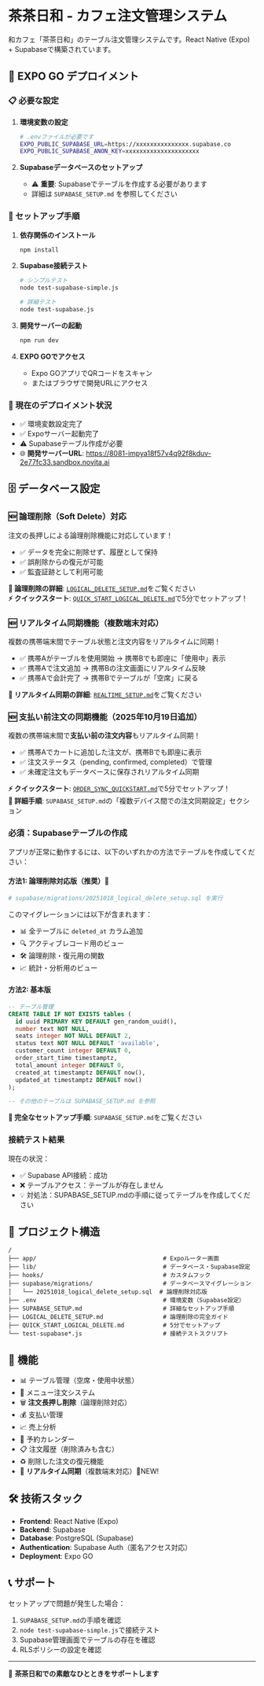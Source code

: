 # 茶茶日和 - カフェ注文管理システム

和カフェ「茶茶日和」のテーブル注文管理システムです。React Native (Expo) + Supabaseで構築されています。

## 🚀 EXPO GO デプロイメント

### 📋 必要な設定

1. **環境変数の設定**
   ```bash
   # .envファイルが必要です
   EXPO_PUBLIC_SUPABASE_URL=https://xxxxxxxxxxxxxxx.supabase.co
   EXPO_PUBLIC_SUPABASE_ANON_KEY=xxxxxxxxxxxxxxxxxxxxx
   ```

2. **Supabaseデータベースのセットアップ**
   - ⚠️ **重要**: Supabaseでテーブルを作成する必要があります
   - 詳細は `SUPABASE_SETUP.md` を参照してください

### 🔧 セットアップ手順

1. **依存関係のインストール**
   ```bash
   npm install
   ```

2. **Supabase接続テスト**
   ```bash
   # シンプルテスト
   node test-supabase-simple.js
   
   # 詳細テスト
   node test-supabase.js
   ```

3. **開発サーバーの起動**
   ```bash
   npm run dev
   ```

4. **EXPO GOでアクセス**
   - Expo GOアプリでQRコードをスキャン
   - またはブラウザで開発URLにアクセス

### 📱 現在のデプロイメント状況

- ✅ 環境変数設定完了
- ✅ Expoサーバー起動完了
- ⚠️ Supabaseテーブル作成が必要
- 🌐 **開発サーバーURL**: https://8081-impya18f57v4q92f8kduv-2e77fc33.sandbox.novita.ai

## 🗄️ データベース設定

### 🆕 論理削除（Soft Delete）対応

注文の長押しによる論理削除機能に対応しています！

- ✅ データを完全に削除せず、履歴として保持
- ✅ 誤削除からの復元が可能
- ✅ 監査証跡として利用可能

**📖 論理削除の詳細**: [`LOGICAL_DELETE_SETUP.md`](LOGICAL_DELETE_SETUP.md)をご覧ください  
**⚡ クイックスタート**: [`QUICK_START_LOGICAL_DELETE.md`](QUICK_START_LOGICAL_DELETE.md)で5分でセットアップ！

### 🆕 リアルタイム同期機能（複数端末対応）

複数の携帯端末間でテーブル状態と注文内容をリアルタイムに同期！

- ✅ 携帯Aがテーブルを使用開始 → 携帯Bでも即座に「使用中」表示
- ✅ 携帯Aで注文追加 → 携帯Bの注文画面にリアルタイム反映
- ✅ 携帯Aで会計完了 → 携帯Bでテーブルが「空席」に戻る

**📖 リアルタイム同期の詳細**: [`REALTIME_SETUP.md`](REALTIME_SETUP.md)をご覧ください

### 🆕 支払い前注文の同期機能（2025年10月19日追加）

複数の携帯端末間で**支払い前の注文内容**もリアルタイム同期！

- ✅ 携帯Aでカートに追加した注文が、携帯Bでも即座に表示
- ✅ 注文ステータス（pending, confirmed, completed）で管理
- ✅ 未確定注文もデータベースに保存されリアルタイム同期

**⚡ クイックスタート**: [`ORDER_SYNC_QUICKSTART.md`](ORDER_SYNC_QUICKSTART.md)で5分でセットアップ！  
**📖 詳細手順**: `SUPABASE_SETUP.md`の「複数デバイス間での注文同期設定」セクション

### 必須：Supabaseテーブルの作成

アプリが正常に動作するには、以下のいずれかの方法でテーブルを作成してください：

#### 方法1: 論理削除対応版（推奨）🌟

```bash
# supabase/migrations/20251018_logical_delete_setup.sql を実行
```

このマイグレーションには以下が含まれます：
- 📊 全テーブルに `deleted_at` カラム追加
- 🔍 アクティブレコード用のビュー
- 🛠️ 論理削除・復元用の関数
- 📈 統計・分析用のビュー

#### 方法2: 基本版

```sql
-- テーブル管理
CREATE TABLE IF NOT EXISTS tables (
  id uuid PRIMARY KEY DEFAULT gen_random_uuid(),
  number text NOT NULL,
  seats integer NOT NULL DEFAULT 2,
  status text NOT NULL DEFAULT 'available',
  customer_count integer DEFAULT 0,
  order_start_time timestamptz,
  total_amount integer DEFAULT 0,
  created_at timestamptz DEFAULT now(),
  updated_at timestamptz DEFAULT now()
);

-- その他のテーブルは SUPABASE_SETUP.md を参照
```

**📖 完全なセットアップ手順**: `SUPABASE_SETUP.md`をご覧ください

### 接続テスト結果

現在の状況：
- ✅ Supabase API接続：成功
- ❌ テーブルアクセス：テーブルが存在しません
- 💡 対処法：SUPABASE_SETUP.mdの手順に従ってテーブルを作成してください

## 📂 プロジェクト構造

```
/
├── app/                                    # Expoルーター画面
├── lib/                                    # データベース・Supabase設定
├── hooks/                                  # カスタムフック
├── supabase/migrations/                    # データベースマイグレーション
│   └── 20251018_logical_delete_setup.sql  # 論理削除対応版
├── .env                                    # 環境変数（Supabase設定）
├── SUPABASE_SETUP.md                       # 詳細なセットアップ手順
├── LOGICAL_DELETE_SETUP.md                 # 論理削除の完全ガイド
├── QUICK_START_LOGICAL_DELETE.md           # 5分でセットアップ
└── test-supabase*.js                       # 接続テストスクリプト
```

## 🎯 機能

- 📊 テーブル管理（空席・使用中状態）
- 🍵 メニュー注文システム
- 🗑️ **注文長押し削除**（論理削除対応）
- 💰 支払い管理
- 📈 売上分析
- 📅 予約カレンダー
- 📋 注文履歴（削除済みも含む）
- ♻️ 削除した注文の復元機能
- 📡 **リアルタイム同期**（複数端末対応）🌟NEW!

## 🛠️ 技術スタック

- **Frontend**: React Native (Expo)
- **Backend**: Supabase
- **Database**: PostgreSQL (Supabase)
- **Authentication**: Supabase Auth（匿名アクセス対応）
- **Deployment**: Expo GO

## 📞 サポート

セットアップで問題が発生した場合：

1. `SUPABASE_SETUP.md`の手順を確認
2. `node test-supabase-simple.js`で接続テスト
3. Supabase管理画面でテーブルの存在を確認
4. RLSポリシーの設定を確認

---

🍵 **茶茶日和での素敵なひとときをサポートします**
